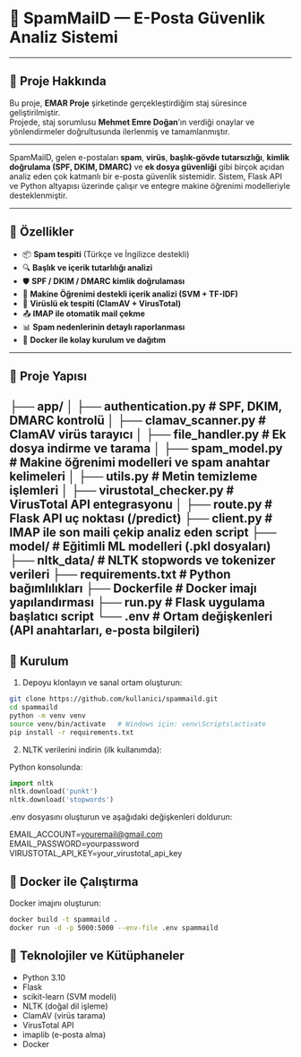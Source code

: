 # 📧 SpamMailD — E-Posta Güvenlik Analiz Sistemi

---

## 🏢 Proje Hakkında

Bu proje, **EMAR Proje** şirketinde gerçekleştirdiğim staj süresince geliştirilmiştir.  
Projede, staj sorumlusu **Mehmet Emre Doğan**’ın verdiği onaylar ve yönlendirmeler doğrultusunda ilerlenmiş ve tamamlanmıştır.

---

SpamMailD, gelen e-postaları **spam**, **virüs**, **başlık-gövde tutarsızlığı**, **kimlik doğrulama (SPF, DKIM, DMARC)** ve **ek dosya güvenliği** gibi birçok açıdan analiz eden çok katmanlı bir e-posta güvenlik sistemidir. Sistem, Flask API ve Python altyapısı üzerinde çalışır ve entegre makine öğrenimi modelleriyle desteklenmiştir.

---

## 🚀 Özellikler

- 📦 **Spam tespiti** (Türkçe ve İngilizce destekli)
- 🔍 **Başlık ve içerik tutarlılığı analizi**
- 🛡️ **SPF / DKIM / DMARC kimlik doğrulaması**
- 🧠 **Makine Öğrenimi destekli içerik analizi (SVM + TF-IDF)**
- 📎 **Virüslü ek tespiti (ClamAV + VirusTotal)**
- 📤 **IMAP ile otomatik mail çekme**
- 📊 **Spam nedenlerinin detaylı raporlanması**
- 🐳 **Docker ile kolay kurulum ve dağıtım**

---

## 📁 Proje Yapısı

├── app/
│ ├── authentication.py # SPF, DKIM, DMARC kontrolü
│ ├── clamav_scanner.py # ClamAV virüs tarayıcı
│ ├── file_handler.py # Ek dosya indirme ve tarama
│ ├── spam_model.py # Makine öğrenimi modelleri ve spam anahtar kelimeleri
│ ├── utils.py # Metin temizleme işlemleri
│ ├── virustotal_checker.py # VirusTotal API entegrasyonu
│ ├── route.py # Flask API uç noktası (/predict)
├── client.py # IMAP ile son maili çekip analiz eden script
├── model/ # Eğitimli ML modelleri (.pkl dosyaları)
├── nltk_data/ # NLTK stopwords ve tokenizer verileri
├── requirements.txt # Python bağımlılıkları
├── Dockerfile # Docker imajı yapılandırması
├── run.py # Flask uygulama başlatıcı script
└── .env # Ortam değişkenleri (API anahtarları, e-posta bilgileri)
---

## 🐍 Kurulum

1. Depoyu klonlayın ve sanal ortam oluşturun:

```bash
git clone https://github.com/kullanici/spammaild.git
cd spammaild
python -m venv venv
source venv/bin/activate   # Windows için: venv\Scripts\activate
pip install -r requirements.txt

```
2. NLTK verilerini indirin (ilk kullanımda):

Python konsolunda:

```python
import nltk
nltk.download('punkt')
nltk.download('stopwords')
```

.env dosyasını oluşturun ve aşağıdaki değişkenleri doldurun:

EMAIL_ACCOUNT=youremail@gmail.com
EMAIL_PASSWORD=yourpassword
VIRUSTOTAL_API_KEY=your_virustotal_api_key


## 🐳 Docker ile Çalıştırma

Docker imajını oluşturun:

```bash
docker build -t spammaild .
docker run -d -p 5000:5000 --env-file .env spammaild
```

## 🔧 Teknolojiler ve Kütüphaneler

- Python 3.10  
- Flask  
- scikit-learn (SVM modeli)  
- NLTK (doğal dil işleme)  
- ClamAV (virüs tarama)  
- VirusTotal API  
- imaplib (e-posta alma)  
- Docker  
